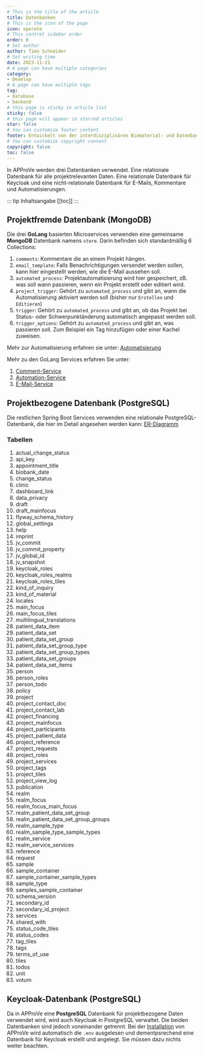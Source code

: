 ```yaml
---
# This is the title of the article
title: Datenbanken
# This is the icon of the page
icon: operate
# This control sidebar order
order: 0
# Set author
author: Timo Schneider
# Set writing time
date: 2023-11-21
# A page can have multiple categories
category:
- Develop
# A page can have multiple tags
tag:
- database
- backend
# this page is sticky in article list
sticky: false
# this page will appear in starred articles
star: false
# You can customize footer content
footer: Entwickelt von der interdisziplinären Biomaterial- und Datenbank Frankfurt (iBDF)
# You can customize copyright content
copyright: false
toc: false
---
```


In APProVe werden drei Datenbanken verwendet. Eine relationale Datenbank für alle projektrelevanten Daten. Eine relationale Datenbank für Keycloak und eine nicht-relationale Datenbank für E-Mails, Kommentare und Automatisierungen.

<!-- more -->
::: tip Inhaltsangabe
[[toc]]
:::

## Projektfremde Datenbank (**MongoDB**)
Die drei **GoLang** basierten Microservices verwenden eine gemeinsame **MongoDB** Datenbank namens ``store``. Darin befinden sich standardmäßig 6 Collections:
1. `comments`: Kommentare die an einem Projekt hängen.
2. `email_template`: Falls Benachrichtigungen versendet werden sollen, kann hier eingestellt werden, wie die E-Mail aussehen soll.
3. `automated_process`: Projektautomatisierung wird hier gespeichert, zB. was soll wann passieren, wenn ein Projekt erstellt oder editiert wird.
4. `project_trigger`: Gehört zu `automated_process` und gibt an, wann die Automatisierung aktiviert werden soll (bisher nur ``Erstellen`` und ``Editieren``)
5. `trigger`: Gehört zu `automated_process` und gibt an, ob das Projekt bei Status- oder Schwerpunktänderung automatisch angepasst werden soll.
6. `trigger_options`: Gehört zu `automated_process` und gibt an, was passieren soll. Zum Beispiel ein Tag hinzufügen oder einer Kachel zuweisen.

Mehr zur Automatisierung erfahren sie unter: [Automatisierung](TODO)

Mehr zu den GoLang Services erfahren Sie unter: 
1. [Comment-Service](https://gitlab.ibdf-frankfurt.de/proskive/comment-service)
2. [Automation-Service](https://gitlab.ibdf-frankfurt.de/proskive/uct-automation-service)
3. [E-Mail-Service](https://gitlab.ibdf-frankfurt.de/proskive/uct-email-service)

## Projektbezogene Datenbank (**PostgreSQL**)
Die restlichen Spring Boot Services verwenden eine relationale PostgreSQL-Datenbank, die hier im Detail angesehen werden kann: [ER-Diagramm](architecture.md#datenbank-modell)

### Tabellen
1. actual_change_status
2. api_key
3. appointment_title
4. biobank_date
5. change_status
6. clinic
7. dashboard_link
8. data_privacy
9. draft
10. draft_mainfocus
11. flyway_schema_history
12. global_settings
13. help
14. imprint
15. jv_commit
16. jv_commit_property
17. jv_global_id
18. jv_snapshot
19. keycloak_roles
20. keycloak_roles_realms
21. keycloak_roles_tiles
22. kind_of_inquiry
23. kind_of_material
24. locales
25. main_focus
26. main_focus_tiles
27. multilingual_translations
28. patient_data_item
29. patient_data_set
30. patient_data_set_group
31. patient_data_set_group_type
32. patient_data_set_group_types
33. patient_data_set_groups
34. patient_data_set_items
35. person
36. person_roles
37. person_todo
38. policy
39. project
40. project_contact_doc
41. project_contact_lab
42. project_financing
43. project_mainfocus
44. project_participants
45. project_patient_data
46. project_reference
47. project_requests
48. project_roles
49. project_services
50. project_tags
51. project_tiles
52. project_view_log
53. publication
54. realm
55. realm_focus
56. realm_focus_main_focus
57. realm_patient_data_set_group
58. realm_patient_data_set_group_groups
59. realm_sample_type
60. realm_sample_type_sample_types
61. realm_service
62. realm_service_services
63. reference
64. request
65. sample
66. sample_container
67. sample_container_sample_types
68. sample_type
69. samples_sample_container
70. schema_version
71. secondary_id
72. secondary_id_project
73. services
74. shared_with
75. status_code_tiles
76. status_codes
77. tag_tiles
78. tags
79. terms_of_use
80. tiles
81. todos
82. unit
83. votum


## Keycloak-Datenbank (**PostgreSQL**)
Da in APProVe eine **PostgreSQL** Datenbank für projektbezogene Daten verwendet wird, wird auch Keycloak in PostgreSQL verwaltet. Die beiden Datenbanken sind jedoch voneinander getrennt.
Bei der [Installation](../install/install.md) von APProVe wird automatisch die ``.env`` ausgelesen und dementpsrechend eine Datenbank für Keycloak erstellt und angelegt. Sie müssen dazu nichts weiter beachten.





